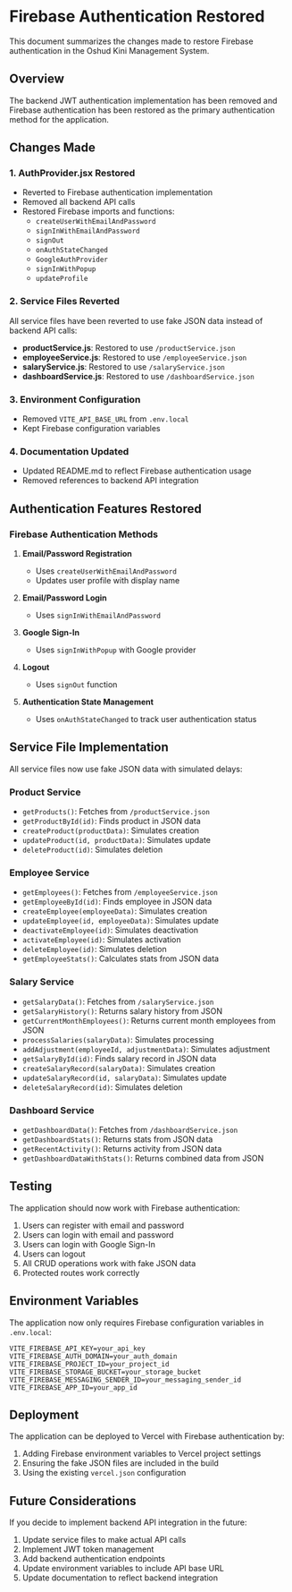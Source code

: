 # Firebase Authentication Restored

This document summarizes the changes made to restore Firebase authentication in the Oshud Kini Management System.

## Overview

The backend JWT authentication implementation has been removed and Firebase authentication has been restored as the primary authentication method for the application.

## Changes Made

### 1. AuthProvider.jsx Restored
- Reverted to Firebase authentication implementation
- Removed all backend API calls
- Restored Firebase imports and functions:
  - `createUserWithEmailAndPassword`
  - `signInWithEmailAndPassword`
  - `signOut`
  - `onAuthStateChanged`
  - `GoogleAuthProvider`
  - `signInWithPopup`
  - `updateProfile`

### 2. Service Files Reverted
All service files have been reverted to use fake JSON data instead of backend API calls:

- **productService.js**: Restored to use `/productService.json`
- **employeeService.js**: Restored to use `/employeeService.json`
- **salaryService.js**: Restored to use `/salaryService.json`
- **dashboardService.js**: Restored to use `/dashboardService.json`

### 3. Environment Configuration
- Removed `VITE_API_BASE_URL` from `.env.local`
- Kept Firebase configuration variables

### 4. Documentation Updated
- Updated README.md to reflect Firebase authentication usage
- Removed references to backend API integration

## Authentication Features Restored

### Firebase Authentication Methods
1. **Email/Password Registration**
   - Uses `createUserWithEmailAndPassword`
   - Updates user profile with display name

2. **Email/Password Login**
   - Uses `signInWithEmailAndPassword`

3. **Google Sign-In**
   - Uses `signInWithPopup` with Google provider

4. **Logout**
   - Uses `signOut` function

5. **Authentication State Management**
   - Uses `onAuthStateChanged` to track user authentication status

## Service File Implementation

All service files now use fake JSON data with simulated delays:

### Product Service
- `getProducts()`: Fetches from `/productService.json`
- `getProductById(id)`: Finds product in JSON data
- `createProduct(productData)`: Simulates creation
- `updateProduct(id, productData)`: Simulates update
- `deleteProduct(id)`: Simulates deletion

### Employee Service
- `getEmployees()`: Fetches from `/employeeService.json`
- `getEmployeeById(id)`: Finds employee in JSON data
- `createEmployee(employeeData)`: Simulates creation
- `updateEmployee(id, employeeData)`: Simulates update
- `deactivateEmployee(id)`: Simulates deactivation
- `activateEmployee(id)`: Simulates activation
- `deleteEmployee(id)`: Simulates deletion
- `getEmployeeStats()`: Calculates stats from JSON data

### Salary Service
- `getSalaryData()`: Fetches from `/salaryService.json`
- `getSalaryHistory()`: Returns salary history from JSON
- `getCurrentMonthEmployees()`: Returns current month employees from JSON
- `processSalaries(salaryData)`: Simulates processing
- `addAdjustment(employeeId, adjustmentData)`: Simulates adjustment
- `getSalaryById(id)`: Finds salary record in JSON data
- `createSalaryRecord(salaryData)`: Simulates creation
- `updateSalaryRecord(id, salaryData)`: Simulates update
- `deleteSalaryRecord(id)`: Simulates deletion

### Dashboard Service
- `getDashboardData()`: Fetches from `/dashboardService.json`
- `getDashboardStats()`: Returns stats from JSON data
- `getRecentActivity()`: Returns activity from JSON data
- `getDashboardDataWithStats()`: Returns combined data from JSON

## Testing

The application should now work with Firebase authentication:

1. Users can register with email and password
2. Users can login with email and password
3. Users can login with Google Sign-In
4. Users can logout
5. All CRUD operations work with fake JSON data
6. Protected routes work correctly

## Environment Variables

The application now only requires Firebase configuration variables in `.env.local`:

```
VITE_FIREBASE_API_KEY=your_api_key
VITE_FIREBASE_AUTH_DOMAIN=your_auth_domain
VITE_FIREBASE_PROJECT_ID=your_project_id
VITE_FIREBASE_STORAGE_BUCKET=your_storage_bucket
VITE_FIREBASE_MESSAGING_SENDER_ID=your_messaging_sender_id
VITE_FIREBASE_APP_ID=your_app_id
```

## Deployment

The application can be deployed to Vercel with Firebase authentication by:

1. Adding Firebase environment variables to Vercel project settings
2. Ensuring the fake JSON files are included in the build
3. Using the existing `vercel.json` configuration

## Future Considerations

If you decide to implement backend API integration in the future:

1. Update service files to make actual API calls
2. Implement JWT token management
3. Add backend authentication endpoints
4. Update environment variables to include API base URL
5. Update documentation to reflect backend integration